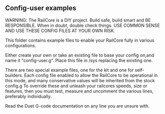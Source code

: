 ## Config-user examples

WARNING: The RailCore is a DIY project. Build safe, build smart and BE RESPONSIBLE.
When in doubt, double check things. USE COMMON SENSE AND USE THESE CONFIG FILES AT YOUR OWN RISK.

This folder contains example files to enable your RailCore fully in various configurations.

Either create your own or take an existing file to base your config on,and name it "config-user.g".
Place this file in /sys replacing the existing one.

There are two special example files, one for the kit and one for self-builders. 
Each config file enabled to allow the RailCore to be operational in this mode, and many conservative values
will be inherited from the stock config.g
To override these and unleash your railcores speeds, size or features, then you must test, measure and uncomment the various lines, preferably individually.

Read the Duet G-code documentation on any line you are unsure with.
